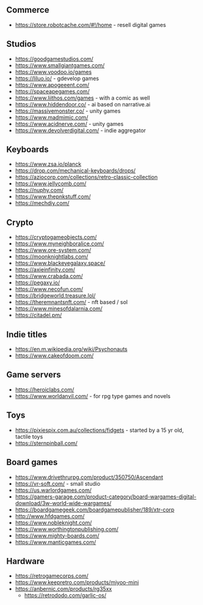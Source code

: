 ## Commerce

- https://store.robotcache.com/#!/home - resell digital games

## Studios

- https://goodgamestudios.com/
- https://www.smallgiantgames.com/
- https://www.voodoo.io/games
- https://liluo.io/ - gdevelop games
- https://www.apogeeent.com/
- https://spaceapegames.com/
- https://www.liithos.com/games - with a comic as well
- https://www.hiddendoor.co/ - ai based on narrative.ai
- https://massivemonster.co/ - unity games
- https://www.madmimic.com/
- https://www.acidnerve.com/ - unity games
- https://www.devolverdigital.com/ - indie aggregator

## Keyboards

- https://www.zsa.io/planck
- https://drop.com/mechanical-keyboards/drops/
- https://aziocorp.com/collections/retro-classic-collection
- https://www.jellycomb.com/
- https://nuphy.com/
- https://www.thepnkstuff.com/
- https://mechdiy.com/

## Crypto

- https://cryptogameobjects.com/
- https://www.myneighboralice.com/
- https://www.ore-system.com/
- https://moonknightlabs.com/
- https://www.blackeyegalaxy.space/
- https://axieinfinity.com/
- https://www.crabada.com/
- https://pegaxy.io/
- https://www.necofun.com/
- https://bridgeworld.treasure.lol/
- https://theremnantsnft.com/ - nft based / sol
- https://www.minesofdalarnia.com/
- https://citadel.pm/

## Indie titles

- https://en.m.wikipedia.org/wiki/Psychonauts
- https://www.cakeofdoom.com/

## Game servers

- https://heroiclabs.com/
- https://www.worldanvil.com/ - for rpg type games and novels

## Toys

- https://pixiespix.com.au/collections/fidgets - started by a 15 yr old, tactile toys
- https://sternpinball.com/

## Board games

- https://www.drivethrurpg.com/product/350750/Ascendant
- https://vr-soft.com/ - small studio
- https://us.warlordgames.com/
- https://gamers-garage.com/product-category/board-wargames-digital-download/3w-world-wide-wargames/
- https://boardgamegeek.com/boardgamepublisher/189/xtr-corp
- http://www.hfdgames.com/
- https://www.nobleknight.com/
- https://www.worthingtonpublishing.com/
- https://www.mighty-boards.com/
- https://www.manticgames.com/

## Hardware

- https://retrogamecorps.com/
- https://www.keepretro.com/products/miyoo-mini
- https://anbernic.com/products/rg35xx
    - https://retrododo.com/garlic-os/